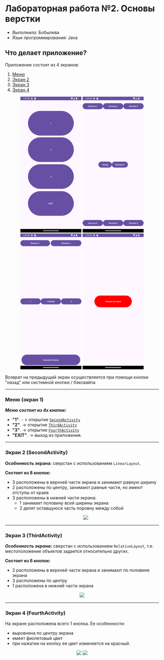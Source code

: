 
# Лабораторная работа №2. Основы верстки
- _Выполнила:_ Бобылева
- _Язык программирования:_ Java

## Что делает приложение?
Приложение состоит из 4 экранов:
1. [Меню](#activity1)
2. [Экран 2](#activity2)
3. [Экран 3](#activity3)
4. [Экран 4](#activity4)

<p align="center">
    <img src="https://github.com/vikussssssya/llaba2/blob/main/2.1.png" width="200"> 
    <img src="https://github.com/vikussssssya/llaba2/blob/main/2.2.png" width="200">
    <img src="https://github.com/vikussssssya/llaba2/blob/main/2.3.png" width="200"> 
    <img src="https://github.com/vikussssssya/llaba2/blob/main/2.5.png" width="200">
</p> 
Возврат на предыдущий экран осуществляется при помощи кнопки "назад" или системной кнопки / бэксвайпа

---
### <a id="activity1"> Меню (экран 1) </a>

**_Меню состоит из 4х кнопок:_**
- **"1"**. - > открытие [`SecondActivity`](#activity2)
- **"2"**. -> открытие [`ThirdActivity`](#activity3)
- **"3"**. -> открытие [`FourthActivity`](#activity4)
- **"EXIT"**. -> выход из приложения.

---
### <a id="activity2"> Экран 2 (SecondActivity)</a>
**Особенность экрана:** сверстан с использованием `LinearLayout`.

**Состоит из 8 кнопок:**
- 3 расположены в верхней части экрана и занимают равную ширину
- 2 расположены по центру, занимают равные части, но имеют отступы от краев
- 3 расположены в нижней части экрана:
  - 1 занимает половину всей ширины экрана
  - 2 делят оставшуюся часть поровну между собой
  <p align="center">
    <img src="https://github.com/user-attachments/assets/39384a63-f736-4fe1-a339-c85f2c3fa976" width="200">
</p> 

---

### <a id="activity3"> Экран 3 (ThirdActivity)</a>
**_Особенность экрана:_** сверстан с использованием `RelativeLayout`, т.е. местоположение объектов задается относительно других.

**Состоит из 6 кнопок:**
- 2 расположены в верхней части экрана и занимают по половине экрана
- 3 расположены по центру
- 1 расположена в нижней части экрана

<p align="center">
    <img src="https://github.com/user-attachments/assets/2f8970d5-bdad-40bd-9d4f-abfdbeec8069" width="200"> 
</p> 

 ---
### <a id="activity4"> Экран 4 (FourthActivity)</a>

На экране расположена всего 1 кнопка. Ее особенности:
- выровнена по центру экрана
- имеет фиолетовый цвет
- при нажатии на кнопку ее цвет изменяется на красный.
<p align="center">
    <img src="https://github.com/user-attachments/assets/805b2c82-c7ed-4a65-ba4f-2ff94b8b8594" width="200">
    <img src="https://github.com/user-attachments/assets/e2a0bdd8-fcb0-4c04-a111-5b396ec15dd2" width="200"> 
</p> 
